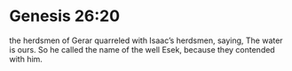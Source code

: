 # Genesis 26:20

the herdsmen of Gerar quarreled with Isaac’s herdsmen, saying, The water is ours. So he called the name of the well Esek, because they contended with him.
